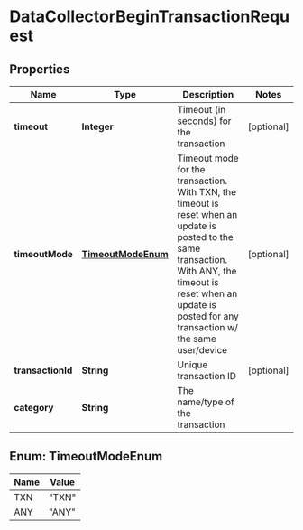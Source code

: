 
# DataCollectorBeginTransactionRequest

## Properties
Name | Type | Description | Notes
------------ | ------------- | ------------- | -------------
**timeout** | **Integer** | Timeout (in seconds) for the transaction |  [optional]
**timeoutMode** | [**TimeoutModeEnum**](#TimeoutModeEnum) | Timeout mode for the transaction. With TXN, the timeout is reset when an update is posted to the same transaction. With ANY, the timeout is reset when an update is posted for any transaction w/ the same user/device |  [optional]
**transactionId** | **String** | Unique transaction ID |  [optional]
**category** | **String** | The name/type of the transaction | 


<a name="TimeoutModeEnum"></a>
## Enum: TimeoutModeEnum
Name | Value
---- | -----
TXN | &quot;TXN&quot;
ANY | &quot;ANY&quot;



